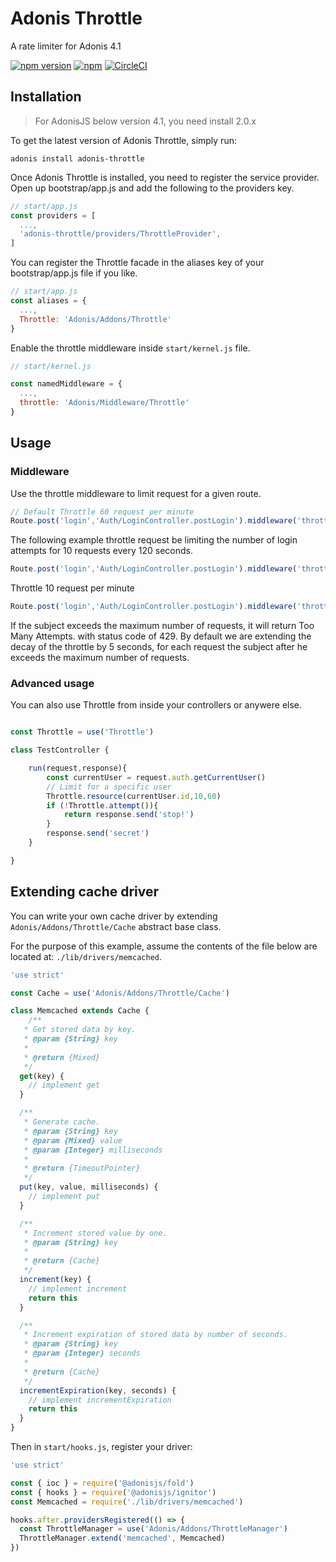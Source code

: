 # Adonis Throttle

A rate limiter for Adonis 4.1

[![npm version](https://badge.fury.io/js/adonis-throttle.svg)](https://badge.fury.io/js/adonis-throttle)
[![npm](https://img.shields.io/npm/dt/adonis-throttle.svg)](https://www.npmjs.com/package/adonis-throttle)
[![CircleCI](https://circleci.com/gh/masasron/adonis-throttle.svg?style=svg)](https://circleci.com/gh/masasron/adonis-throttle)

## Installation

> For AdonisJS below version 4.1, you need install 2.0.x

To get the latest version of Adonis Throttle, simply run:

```
adonis install adonis-throttle
```

Once Adonis Throttle is installed, you need to register the service provider.
Open up bootstrap/app.js and add the following to the providers key.

```js
// start/app.js
const providers = [
  ...,
  'adonis-throttle/providers/ThrottleProvider',
]
```

You can register the Throttle facade in the aliases key of your bootstrap/app.js file if you like.

```js
// start/app.js
const aliases = {
  ...,
  Throttle: 'Adonis/Addons/Throttle'
}
```

Enable the throttle middleware inside `start/kernel.js` file.

```js
// start/kernel.js

const namedMiddleware = {
  ...,
  throttle: 'Adonis/Middleware/Throttle'
}
```

## Usage

### Middleware

Use the throttle middleware to limit request for a given route.

```js
// Default Throttle 60 request per minute
Route.post('login','Auth/LoginController.postLogin').middleware('throttle')
```

The following example throttle request be limiting the number of login attempts for 10 requests every 120 seconds.
```js
Route.post('login','Auth/LoginController.postLogin').middleware('throttle:10,120')
```

Throttle 10 request per minute
```js
Route.post('login','Auth/LoginController.postLogin').middleware('throttle:10')
```

If the subject exceeds the maximum number of requests, it will return Too Many Attempts. with status code of 429.
By default we are extending the decay of the throttle by 5 seconds, for each request the subject after he exceeds the maximum number of requests.

### Advanced usage

You can also use Throttle from inside your controllers or anywere else.

```js

const Throttle = use('Throttle')

class TestController {

	run(request,response){
		const currentUser = request.auth.getCurrentUser()
		// Limit for a specific user
		Throttle.resource(currentUser.id,10,60)
		if (!Throttle.attempt()){
			return response.send('stop!')
		}
		response.send('secret')
	}

}
```

## Extending cache driver

You can write your own cache driver by extending `Adonis/Addons/Throttle/Cache`
abstract base class.

For the purpose of this example, assume the contents of the file below are
located at: `./lib/drivers/memcached`.

```js
'use strict'

const Cache = use('Adonis/Addons/Throttle/Cache')

class Memcached extends Cache {
    /**
   * Get stored data by key.
   * @param {String} key
   *
   * @return {Mixed}
   */
  get(key) {
    // implement get
  }

  /**
   * Generate cache.
   * @param {String} key
   * @param {Mixed} value
   * @param {Integer} milliseconds
   *
   * @return {TimeoutPointer}
   */
  put(key, value, milliseconds) {
    // implement put
  }

  /**
   * Increment stored value by one.
   * @param {String} key
   *
   * @return {Cache}
   */
  increment(key) {
    // implement increment
    return this
  }

  /**
   * Increment expiration of stored data by number of seconds.
   * @param {String} key
   * @param {Integer} seconds
   *
   * @return {Cache}
   */
  incrementExpiration(key, seconds) {
    // implement incrementExpiration
    return this
  }
}
```

Then in `start/hooks.js`, register your driver:

```js
'use strict'

const { ioc } = require('@adonisjs/fold')
const { hooks } = require('@adonisjs/ignitor')
const Memcached = require('./lib/drivers/memcached')

hooks.after.providersRegistered(() => {
  const ThrottleManager = use('Adonis/Addons/ThrottleManager')
  ThrottleManager.extend('memcached', Memcached)
})
```
